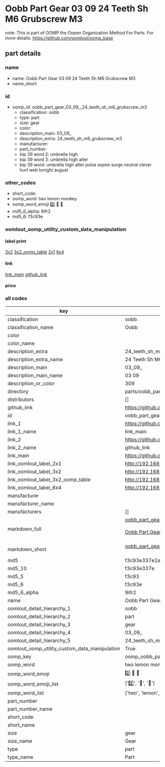 # Oobb Part Gear 03 09  24 Teeth Sh M6 Grubscrew M3  

note: This is part of OOMP the Oopen Organization Method For Parts. For more details: https://github.com/oomlout/oomp_base

##  part details





### name
* name: Oobb Part Gear 03 09  24 Teeth Sh M6 Grubscrew M3
* name_short: 
### id
* oomp_id: oobb_part_gear_03_09__24_teeth_sh_m6_grubscrew_m3
  * classification: oobb
  * type: part
  * size: gear
  * color: 
  * description_main: 03_09_
  * description_extra: 24_teeth_sh_m6_grubscrew_m3
  * manufacturer: 
  * part_number: 
  * bip 39 word 2: umbrella high
  * bip 39 word 3: umbrella high alter
  * bip 39 word: umbrella high alter pulse expire surge neutral clever hurt web tonight august

### other_codes
* short_code: 
* oomp_word: two lemon monkey
* oomp_word_emoji :two: :lemon: :monkey:
* md5_6_alpha: 9ifr2
* md5_6: f3c93e






### oomlout_oomp_utility_custom_data_manipulation
#### label print
[3x2](http://192.168.1.245:1112/?label=oomp%209ifr2)
[3x2_oomp_table](http://192.168.1.107:1112/?label=oomp%209ifr2)
[2x1](http://192.168.1.242:1112/?label=oomp%209ifr2)
[6x4](http://192.168.1.55:1112/?label=oomp%209ifr2)    

#### link

[link_main](https://github.com/oomlout/oomlout_oomp_current_version_messy/tree/main/parts/oobb_part_gear_03_09__24_teeth_sh_m6_grubscrew_m3) [github_link](https://github.com/oomlout/oomlout_oomp_part_src/tree/main/parts/oobb_part_gear_03_09__24_teeth_sh_m6_grubscrew_m3)                             

#### price







### all codes 
| key | value |  
| --- | --- |  
| classification | oobb |  
| classification_name | Oobb |  
| color |  |  
| color_name |  |  
| description_extra | 24_teeth_sh_m6_grubscrew_m3 |  
| description_extra_name | 24 Teeth Sh M6 Grubscrew M3 |  
| description_main | 03_09_ |  
| description_main_name | 03 09  |  
| description_or_color | 309 |  
| directory | parts/oobb_part_gear_03_09__24_teeth_sh_m6_grubscrew_m3 |  
| distributors | [] |  
| github_link | https://github.com/oomlout/oomlout_oomp_part_src/tree/main/parts/oobb_part_gear_03_09__24_teeth_sh_m6_grubscrew_m3 |  
| id | oobb_part_gear_03_09__24_teeth_sh_m6_grubscrew_m3 |  
| link_1 | https://github.com/oomlout/oomlout_oomp_current_version_messy/tree/main/parts/oobb_part_gear_03_09__24_teeth_sh_m6_grubscrew_m3 |  
| link_1_name | link_main |  
| link_2 | https://github.com/oomlout/oomlout_oomp_part_src/tree/main/parts/oobb_part_gear_03_09__24_teeth_sh_m6_grubscrew_m3 |  
| link_2_name | github_link |  
| link_main | https://github.com/oomlout/oomlout_oomp_current_version_messy/tree/main/parts/oobb_part_gear_03_09__24_teeth_sh_m6_grubscrew_m3 |  
| link_oomlout_label_2x1 | http://192.168.1.242:1112/?label=oomp%209ifr2 |  
| link_oomlout_label_3x2 | http://192.168.1.245:1112/?label=oomp%209ifr2 |  
| link_oomlout_label_3x2_oomp_table | http://192.168.1.107:1112/?label=oomp%209ifr2 |  
| link_oomlout_label_6x4 | http://192.168.1.55:1112/?label=oomp%209ifr2 |  
| manufacturer |  |  
| manufacturer_name |  |  
| manufacturers | [] |  
| markdown_full | [oobb_part_gear_03_09__24_teeth_sh_m6_grubscrew_m3](https://github.com/oomlout/oomlout_oomp_current_version_messy/tree/main/parts/oobb_part_gear_03_09__24_teeth_sh_m6_grubscrew_m3)<br>[](https://github.com/oomlout/oomlout_oomp_current_version_messy/tree/main/parts/oobb_part_gear_03_09__24_teeth_sh_m6_grubscrew_m3)<br>[Oobb Part Gear 03 09  24 Teeth Sh M6 Grubscrew M3](https://github.com/oomlout/oomlout_oomp_current_version_messy/tree/main/parts/oobb_part_gear_03_09__24_teeth_sh_m6_grubscrew_m3)<br><br> |  
| markdown_short | [oobb_part_gear_03_09__24_teeth_sh_m6_grubscrew_m3](https://github.com/oomlout/oomlout_oomp_current_version_messy/tree/main/parts/oobb_part_gear_03_09__24_teeth_sh_m6_grubscrew_m3)<br><br> |  
| md5 | f3c93e337e2a929f69283ad80edae761 |  
| md5_10 | f3c93e337e |  
| md5_5 | f3c93 |  
| md5_6 | f3c93e |  
| md5_6_alpha | 9ifr2 |  
| name | Oobb Part Gear 03 09  24 Teeth Sh M6 Grubscrew M3 |  
| oomlout_detail_hierarchy_1 | oobb |  
| oomlout_detail_hierarchy_2 | part |  
| oomlout_detail_hierarchy_3 | gear |  
| oomlout_detail_hierarchy_4 | 03_09_ |  
| oomlout_detail_hierarchy_5 | 24_teeth_sh_m6_grubsm3 |  
| oomlout_oomp_utility_custom_data_manipulation | True |  
| oomp_key | oomp_oobb_part_gear_03_09__24_teeth_sh_m6_grubscrew_m3 |  
| oomp_word | two lemon monkey |  
| oomp_word_emoji | :two: :lemon: :monkey: |  
| oomp_word_emoji_list | [':two:', ':lemon:', ':monkey:'] |  
| oomp_word_list | ['two', 'lemon', 'monkey'] |  
| part_number |  |  
| part_number_name |  |  
| short_code |  |  
| short_name |  |  
| size | gear |  
| size_name | Gear |  
| type | part |  
| type_name | Part |  
